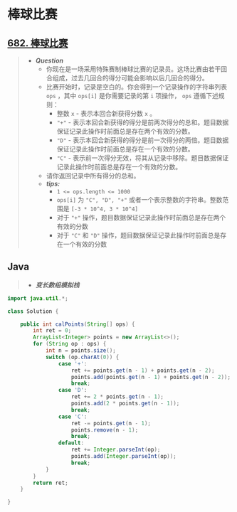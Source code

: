# 棒球比赛

## [682. 棒球比赛](https://leetcode.cn/problems/baseball-game/)

> - ***Question***
>   - 你现在是一场采用特殊赛制棒球比赛的记录员。这场比赛由若干回合组成，过去几回合的得分可能会影响以后几回合的得分。
>   - 比赛开始时，记录是空白的。你会得到一个记录操作的字符串列表 `ops` ，其中 `ops[i]` 是你需要记录的第 `i` 项操作， `ops` 遵循下述规则：
>     - 整数 `x` - 表示本回合新获得分数 `x` 。
>     - `"+"` - 表示本回合新获得的得分是前两次得分的总和。题目数据保证记录此操作时前面总是存在两个有效的分数。
>     - `"D"` - 表示本回合新获得的得分是前一次得分的两倍。题目数据保证记录此操作时前面总是存在一个有效的分数。
>     - `"C"` - 表示前一次得分无效，将其从记录中移除。题目数据保证记录此操作时前面总是存在一个有效的分数。
>   - 请你返回记录中所有得分的总和。
>   - ***tips:***
>     - `1 <= ops.length <= 1000`
>     - `ops[i]` 为 `"C", "D", "+"` 或者一个表示整数的字符串。整数范围是 `[-3 * 10^4, 3 * 10^4]`
>     - 对于 `"+"` 操作，题目数据保证记录此操作时前面总是存在两个有效的分数
>     - 对于 `"C"` 和 `"D"` 操作，题目数据保证记录此操作时前面总是存在一个有效的分数

## Java

> - ***变长数组模拟栈***

```java
import java.util.*;

class Solution {

    public int calPoints(String[] ops) {
        int ret = 0;
        ArrayList<Integer> points = new ArrayList<>();
        for (String op : ops) {
            int n = points.size();
            switch (op.charAt(0)) {
                case '+':
                    ret += points.get(n - 1) + points.get(n - 2);
                    points.add(points.get(n - 1) + points.get(n - 2));
                    break;
                case 'D':
                    ret += 2 * points.get(n - 1);
                    points.add(2 * points.get(n - 1));
                    break;
                case 'C':
                    ret -= points.get(n - 1);
                    points.remove(n - 1);
                    break;
                default:
                    ret += Integer.parseInt(op);
                    points.add(Integer.parseInt(op));
                    break;
            }
        }
        return ret;
    }

}
```
